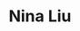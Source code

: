 ---
layout: post
title: Nina Liu
school: NYU
major: Major?
image: https://static.squarespace.com/static/50354720c4aa2d2d3150d3d8/t/522ff62fe4b048babe0c8b73/1378874929225/Nina%20Liu.png?format=300w
position: Startup Week
positionURL: http://www.techatnyu.org/position
now: Handy
nowURL: http://www.google.com
twitter: ninalliu
email: t@NYU email?
graduate: 2014
weight: 15
---